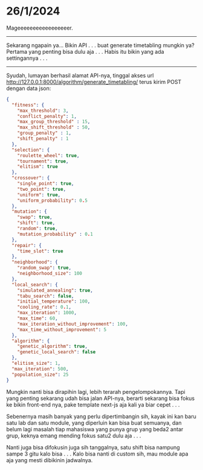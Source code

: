 # 26/1/2024

Mageeeeeeeeeeeeeeeeer.

--------------

Sekarang ngapain ya...
Bikin API . . . buat generate timetabling mungkin ya? Pertama yang penting bisa dulu aja . . .
Habis itu bikin yang ada settingannya . . .

----------

Syudah, lumayan berhasil alamat API-nya, tinggal akses url http://127.0.0.1:8000/algorithm/generate_timetabling/ terus kirim POST dengan data json:
```json
{
  "fitness": {
    "max_threshold": 3,
    "conflict_penalty": 1,
	"max_group_threshold" : 15,
	"max_shift_threshold" : 50,
	"group_penalty" : 1,
	"shift_penalty" : 1
  },
  "selection": {
    "roulette_wheel": true,
    "tournament": true,
    "elitism": true
  },
  "crossover": {
    "single_point": true,
    "two_point": true,
    "uniform": true,
    "uniform_probability": 0.5
  },
  "mutation": {
    "swap": true,
    "shift": true,
    "random": true,
	"mutation_probability" : 0.1
  },
  "repair": {
    "time_slot": true
  },
  "neighborhood": {
    "random_swap": true,
    "neighborhood_size": 100
  },
  "local_search": {
    "simulated_annealing": true,
    "tabu_search": false,
    "initial_temperature": 100,
    "cooling_rate": 0.1,
    "max_iteration": 1000,
    "max_time": 60,
    "max_iteration_without_improvement": 100,
    "max_time_without_improvement": 5
  },
  "algorithm": {
    "genetic_algorithm": true,
    "genetic_local_search": false
  },
  "elitism_size": 1,
  "max_iteration": 500,
  "population_size": 25
}

```

Mungkin nanti bisa dirapihin lagi, lebih terarah pengelompokannya.
Tapi yang penting sekarang udah bisa jalan API-nya, berarti sekarang bisa fokus ke bikin front-end nya, pake template next-js aja kali ya biar cepet . . .

Sebenernya masih banyak yang perlu dipertimbangin sih, kayak ini kan baru satu lab dan satu module, yang diperluin kan bisa buat semuanya, dan belum lagi masalah tiap mahasiswa yang punya grup yang beda2 antar grup, keknya emang mending fokus satu2 dulu aja . . .

Nanti juga bisa difokusin juga sih tanggalnya, satu shift bisa nampung sampe 3 gitu kalo bisa . . .
Kalo bisa nanti di custom sih, mau module apa aja yang mesti dibikinin jadwalnya.